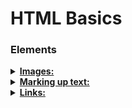 # HTML Basics

### Elements

<details>
<summary><b><u>Images:</u></b></summary>

```html
<img src="images/firefox-icon.png" alt="My test image">
```
<p>
It embeds an image into our page in the position it appears. It does this via the <code>src</code> (source) attribute, which contains the path to our image file.
</p>

<p>
We have also included an <code>alt</code> (alternative) attribute. In this attribute, you specify descriptive text for users who cannot see the image, possibly because of the following reasons:

1. They are visually impaired. Users with significant visual impairments often use tools called screen readers to read out the alt text to them.

2. Something has gone wrong causing the image not to display. For example, try deliberately changing the path inside your <code>src</code> attribute to make it incorrect. If you save and reload the page, you should see something like this in place of the image:


> <strong>Note: </strong>The keywords for alt text are "descriptive text". The alt text you write should provide the reader with enough information to have a good idea of what the image conveys. In this example, our current text of "My test image" is no good at all. A much better alternative for our Firefox logo would be "The Firefox logo: a flaming fox surrounding the Earth."

Find out more about accessibility in our [accessibility learning module.](https://developer.mozilla.org/en-US/docs/Learn/Accessibility)
</p>

</details>

<details>
<summary><b><u>Marking up text:</u></b></summary>

<h2>Headings</h2>
    <p>
    Heading elements allow you to specify that certain parts of your content are headings — or subheadings. In the same way that a book has the main title, chapter titles and subtitles, an HTML document can too. HTML contains 6 heading levels, <code>&lt;h1&gt;–&lt;h6&gt;</code>, although you'll commonly only use 3 to 4 at most.
    </p>



> <strong>Note: </strong>You'll see that your heading level 1 has an implicit style. Don't use heading elements to make text bigger or bold, because they are used for [accessibility](https://developer.mozilla.org/en-US/docs/Learn/Accessibility/HTML#Text_content) and other reasons such as [SEO](https://developer.mozilla.org/en-US/docs/Learn/HTML/Introduction_to_HTML/HTML_text_fundamentals#Why_do_we_need_structure). Try to create a meaningful sequence of headings on your pages, without skipping levels.

<h2>Paragraphs</h2>
    <p>
    As explained above, <code>&lt;p&gt;</code> elements are for containing paragraphs of text; you'll use these frequently when marking up regular text content.
    </p>

<h2>Lists</h2>
    <p>A lot of the web's content is lists and HTML has special elements for these. Marking up lists always consist of at least 2 elements. The most common list types are ordered and unordered lists:</p>
    <ul>
    <li><strong>Unordered lists</strong> are for lists where the order of the items doesn't matter, such as a shopping list. These are wrapped in a <code>&lt;ul&gt;</code> element.</li>
    <li><strong>Ordered lists</strong> are for lists where the order of the items does matter, such as a recipe. These are wrapped in an <code>&lt;ol&gt;</code> element.</li>
    </ul>
    <p>Each item inside the lists is put inside an <code>&lt;li&gt;</code> (list item) element.</p>    
    <p>For example, if we wanted to turn the part of the following paragraph fragment into a list:</p>   

    <p>At Mozilla, we’re a global community of technologists, thinkers, and builders working together ... </p>

    We could modify the markup to this:

    ```html
        <p>At Mozilla, we’re a global community of</p>
    
        <ul> 
            <li>technologists</li>
            <li>thinkers</li>
            <li>builders</li>
        </ul>

        <p>working together ... </p>
    ```

</details>

<details>
<summary><b><u>Links:</u></b></summary>

<p>
Links are very important — they are what makes the web a web! To add a link, we need to use a simple element — <code>&lt;a&gt;</code> — "a" being the short form for "anchor". To make text within your paragraph into a link, follow these steps:
</p>
    <ul>
    <li>Choose some text. We chose the text "Mozilla Manifesto".</li>
    <li>Wrap the text in an <code>&lt;a&gt;</code> element, as shown below:
    
```html
<a>Mozilla Manifesto</a>
```
</li>  
    <li>Give the <code>&lt;a&gt;</code> element an href attribute, as shown below:

```html
<a href="">Mozilla Manifesto</a>
```    
</li>
    <li>Fill in the value of this attribute with the web address that you want the link to link to:

```html
<a href="https://www.mozilla.org/en-US/about/manifesto/">Mozilla Manifesto</a>
```    
</li>
</ul>

> <strong>Note:</strong> You might get unexpected results if you omit the <code>https://</code> or <code>http://</code> part, called the protocol, at the beginning of the web address. After making a link, click it to make sure it is sending you where you wanted it to.</p>

> <strong>Note:</strong> <code>href</code> might appear like a rather obscure choice for an attribute name at first. If you are having trouble remembering it, remember that it stands for <em><strong>h</strong>ypertext <strong>ref</strong>erence</em>.


</details>